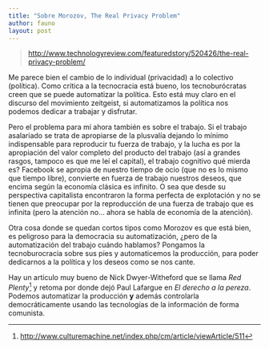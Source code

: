 ```yaml
---
title: "Sobre Morozov, The Real Privacy Problem"
author: fauno
layout: post
---
```


> <http://www.technologyreview.com/featuredstory/520426/the-real-privacy-problem/>

Me parece bien el cambio de lo individual (privacidad) a lo colectivo
(política).  Como crítica a la tecnocracia está bueno, los
tecnoburócratas creen que se puede automatizar la política.  Esto está
muy claro en el discurso del movimiento zeitgeist, si automatizamos la
política nos podemos dedicar a trabajar y disfrutar.

Pero el problema para mí ahora también es sobre el trabajo.  Si el
trabajo asalariado se trata de apropiarse de la plusvalía dejando lo
mínimo indispensable para reproducir tu fuerza de trabajo, y la lucha es
por la apropiación del valor completo del producto del trabajo (así a
grandes rasgos, tampoco es que me leí el capital), el trabajo cognitivo
qué mierda es?  Facebook se apropia de nuestro tiempo de ocio (que no es
lo mismo que tiempo libre), convierte en fuerza de trabajo nuestros
deseos, que encima según la economía clásica es infinito.  O sea que
desde su perspectiva capitalista encontraron la forma perfecta de
explotación y no se tienen que preocupar por la reproducción de una
fuerza de trabajo que es infinita (pero la atención no... ahora se habla
de economía de la atención).

Otra cosa donde se quedan cortos tipos como Morozov es que está bien, es
peligroso para la democracia su automatización, ¿pero de la
automatización del trabajo cuándo hablamos?  Pongamos la tecnoburocracia
sobre sus pies y automaticemos la producción, para poder dedicarnos a la
política y los deseos como se nos cante.

Hay un artículo muy bueno de Nick Dwyer-Witheford que se llama _Red
Plenty_[^0] y retoma por donde dejó Paul Lafargue en _El derecho a la
pereza_.  Podemos automatizar la producción **y** además controlarla
democráticamente usando las tecnologías de la información de forma
comunista.

[^0]: <http://www.culturemachine.net/index.php/cm/article/viewArticle/511>

